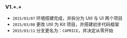 ### V1.+.+
* `2015/03/07` 环境搭建完成，并拆分为 Util 与 UI 两个项目
* `2015/03/08` 更改 Util 为 Kit 项目，并搭建初步代码框架
* `2015/03/11` 分支更名为：`CAPRICE`，并决定从零开始